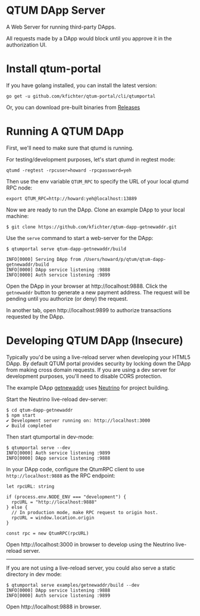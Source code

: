 # QTUM DApp Server

A Web Server for running third-party DApps.

All requests made by a DApp would block until you approve it in the authorization UI.

# Install qtum-portal

If you have golang installed, you can install the latest version:

```
go get -u github.com/kfichter/qtum-portal/cli/qtumportal
```

Or, you can download pre-built binaries from [Releases](https://github.com/kfichter/qtum-portal/releases)

# Running A QTUM DApp

First, we'll need to make sure that qtumd is running.

For testing/development purposes, let's start qtumd in regtest mode:

```
qtumd -regtest -rpcuser=howard -rpcpassword=yeh
```

Then use the env variable `QTUM_RPC` to specify the URL of your local qtumd RPC node:

```
export QTUM_RPC=http://howard:yeh@localhost:13889
```

Now we are ready to run the DApp. Clone an example DApp to your local machine:

```
$ git clone https://github.com/kfichter/qtum-dapp-getnewaddr.git
```

Use the `serve` command to start a web-server for the DApp:

```
$ qtumportal serve qtum-dapp-getnewaddr/build

INFO[0000] Serving DApp from /Users/howard/p/qtum/qtum-dapp-getnewaddr/build
INFO[0000] DApp service listening :9888
INFO[0000] Auth service listening :9899
```

Open the DApp in your browser at http://localhost:9888. Click the `getnewaddr` button to generate a new payment address. The request will be pending until you authorize (or deny) the request.

In another tab, open http://localhost:9899 to authorize transactions requested by the DApp.

# Developing QTUM DApp (Insecure)

Typically you'd be using a live-reload server when developing your HTML5 DApp. By default QTUM portal provides security by locking down the DApp from making cross domain requests. If you are using a dev server for development purposes, you'll need to disable CORS protection.

The example DApp [getnewaddr](qtum-dapp-getnewaddr) uses [Neutrino](https://neutrino.js.org/) for project building.

Start the Neutrino live-reload dev-server:

```
$ cd qtum-dapp-getnewaddr
$ npm start
✔ Development server running on: http://localhost:3000
✔ Build completed
```

Then start qtumportal in dev-mode:

```
$ qtumportal serve --dev
INFO[0000] Auth service listening :9899
INFO[0000] DApp service listening :9888
```

In your DApp code, configure the QtumRPC client to use `http://localhost:9888` as the RPC endpoint:

```
let rpcURL: string

if (process.env.NODE_ENV === "development") {
  rpcURL = "http://localhost:9888"
} else {
  // In production mode, make RPC request to origin host.
  rpcURL = window.location.origin
}

const rpc = new QtumRPC(rpcURL)
```

Open http://localhost:3000 in browser to develop using the Neutrino live-reload server.

* * *

If you are not using a live-reload server, you could also serve a static directory in dev mode:

```
$ qtumportal serve examples/getnewaddr/build --dev
INFO[0000] DApp service listening :9888
INFO[0000] Auth service listening :9899
```

Open http://localhost:9888 in browser.